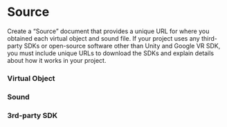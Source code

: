 # Source
Create a “Source” document that provides a unique URL for where you obtained each virtual object and sound file. If your project uses any third-party SDKs or open-source software other than Unity and Google VR SDK, you must include unique URLs to download the SDKs and explain details about how it works in your project.
### Virtual Object

### Sound
### 3rd-party SDK
